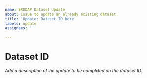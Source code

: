 ```yaml
---
name: ERDDAP Dataset Update
about: Issue to update an already existing dataset.
title: 'Update: Dataset ID here'
labels: update
assignees: ''

---
```


# Dataset ID
_Add a description of the update to be completed on the dataset ID._
